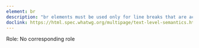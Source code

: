 ```yaml
---
element: br
description: "br elements must be used only for line breaks that are actually part of the content, as in poems or addresses"
doclink: https://html.spec.whatwg.org/multipage/text-level-semantics.html#the-br-element
---
```


<p class="mb-2">Role: No corresponding role</p>
